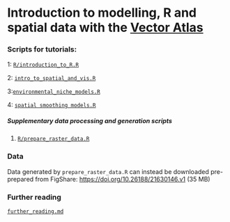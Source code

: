 
<!-- README.md is generated from README.Rmd. Please edit that file -->

# Introduction to modelling, R and spatial data with the [Vector Atlas](www.vectoratlas.icipe.org)

<!-- badges: start -->
<!-- badges: end -->

### Scripts for tutorials:

1:
[`R/introduction_to_R.R`](https://github.com/idem-lab/vector_atlas_training_2024/blob/main/R/introduction_to_R.R)

2:
[`intro_to_spatial_and_vis.R`](https://github.com/idem-lab/vector_atlas_training_2024/blob/main/R/intro_to_spatial_and_vis.R)

3:[`environmental_niche_models.R`](https://github.com/idem-lab/vector_atlas_training_2024/blob/main/R/environmental_niche_models.R)

4:
[`spatial smoothing models.R`](https://github.com/idem-lab/vector_atlas_training_2024/blob/main/R/spatial%20smoothing%20models.R)

##### Supplementary data processing and generation scripts

1.  [`R/prepare_raster_data.R`](https://github.com/idem-lab/vector_atlas_training_2024/blob/main/R/prepare_raster_data.R)

### Data

Data generated by `prepare_raster_data.R` can instead be downloaded
pre-prepared from FigShare: <https://doi.org/10.26188/21630146.v1> (35
MB)

### Further reading

[`further_reading.md`](https://github.com/idem-lab/vector_atlas_training_2024/blob/main/further_reading.md)
